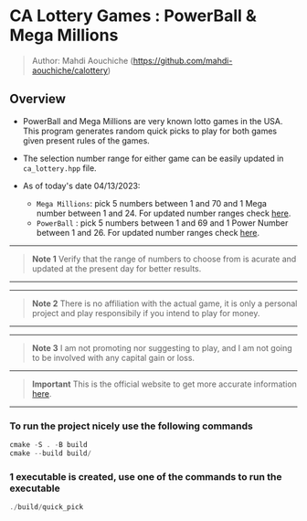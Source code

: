 # CA Lottery Games : PowerBall & Mega Millions

> Author: Mahdi Aouchiche (<https://github.com/mahdi-aouchiche/calottery>)

## Overview

* PowerBall and Mega Millions are very known lotto games in the USA. This program generates random quick picks to play for both games given present rules of the games.
* The selection number range for either game can be easily updated in `ca_lottery.hpp` file.

* As of today's date 04/13/2023:
  * `Mega Millions`: pick 5 numbers between 1 and 70 and 1 Mega number between 1 and 24. For updated number ranges check [here](https://www.calottery.com/draw-games/mega-millions#section-content-3-3).
  * `PowerBall`    : pick 5 numbers between 1 and 69 and 1 Power Number between 1 and 26. For updated number ranges check [here](https://www.calottery.com/draw-games/powerball#section-content-3-3).

---
> **Note 1**
Verify that the range of numbers to choose from is acurate and updated at the present day for better results.
---
---
> **Note 2**
There is no affiliation with the actual game, it is only a personal project and play responsibily if you intend to play for money.
---
---
> **Note 3**
I am not promoting nor suggesting to play, and I am not going to be involved with any capital gain or loss.
---
> **Important** This is the official website to get more accurate information [here](https://www.calottery.com/).
---

### To run the project nicely use the following commands

```c++
cmake -S . -B build
cmake --build build/ 
```

### 1 executable is created, use one of the commands to run the executable

```c++
./build/quick_pick
```
